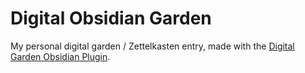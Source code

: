 # Digital Obsidian Garden

My personal digital garden / Zettelkasten entry, made with the [Digital Garden Obsidian Plugin](https://github.com/oleeskild/Obsidian-Digital-Garden). 

